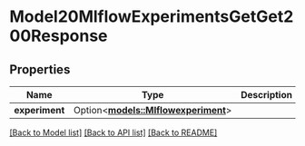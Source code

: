 # Model20MlflowExperimentsGetGet200Response

## Properties

Name | Type | Description | Notes
------------ | ------------- | ------------- | -------------
**experiment** | Option<[**models::Mlflowexperiment**](mlflowexperiment.md)> |  | [optional]

[[Back to Model list]](../README.md#documentation-for-models) [[Back to API list]](../README.md#documentation-for-api-endpoints) [[Back to README]](../README.md)


